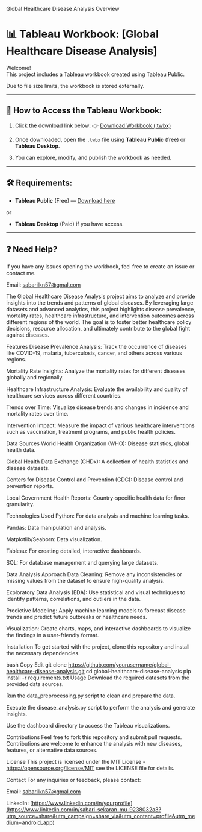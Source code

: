 Global Healthcare Disease Analysis  Overview

# 📊 Tableau Workbook: [Global Healthcare Disease Analysis]

Welcome!  
This project includes a Tableau workbook created using Tableau Public.

Due to file size limits, the workbook is stored externally.

---

## 🚀 How to Access the Tableau Workbook:

1. Click the download link below:
   👉 [Download Workbook (.twbx)](https://drive.google.com/file/d/1Pe1vt2Zv3A1aJhbbfLLLseEw9n66hJk9/view?usp=drive_link)

2. Once downloaded, open the `.twbx` file using **Tableau Public** (free) or **Tableau Desktop**.

3. You can explore, modify, and publish the workbook as needed.

---

## 🛠 Requirements:

- **Tableau Public** (Free) — [Download here](https://public.tableau.com/en-us/s/download)

or

- **Tableau Desktop** (Paid) if you have access.

---

## ❓ Need Help?
If you have any issues opening the workbook, feel free to create an issue or contact me.

Email: sabarilkn57@gmal.com

The Global Healthcare Disease Analysis project aims to analyze and provide insights into the trends and patterns of global diseases. By leveraging large datasets and advanced analytics, this project highlights disease prevalence, mortality rates, healthcare infrastructure, and intervention outcomes across different regions of the world. The goal is to foster better healthcare policy decisions, resource allocation, and ultimately contribute to the global fight against diseases.

Features
Disease Prevalence Analysis: Track the occurrence of diseases like COVID-19, malaria, tuberculosis, cancer, and others across various regions.

Mortality Rate Insights: Analyze the mortality rates for different diseases globally and regionally.

Healthcare Infrastructure Analysis: Evaluate the availability and quality of healthcare services across different countries.

Trends over Time: Visualize disease trends and changes in incidence and mortality rates over time.

Intervention Impact: Measure the impact of various healthcare interventions such as vaccination, treatment programs, and public health policies.

Data Sources
World Health Organization (WHO): Disease statistics, global health data.

Global Health Data Exchange (GHDx): A collection of health statistics and disease datasets.

Centers for Disease Control and Prevention (CDC): Disease control and prevention reports.

Local Government Health Reports: Country-specific health data for finer granularity.

Technologies Used
Python: For data analysis and machine learning tasks.

Pandas: Data manipulation and analysis.

Matplotlib/Seaborn: Data visualization.

Tableau: For creating detailed, interactive dashboards.

SQL: For database management and querying large datasets.

Data Analysis Approach
Data Cleaning: Remove any inconsistencies or missing values from the dataset to ensure high-quality analysis.

Exploratory Data Analysis (EDA): Use statistical and visual techniques to identify patterns, correlations, and outliers in the data.

Predictive Modeling: Apply machine learning models to forecast disease trends and predict future outbreaks or healthcare needs.

Visualization: Create charts, maps, and interactive dashboards to visualize the findings in a user-friendly format.

Installation
To get started with the project, clone this repository and install the necessary dependencies.

bash
Copy
Edit
git clone https://github.com/yourusername/global-healthcare-disease-analysis.git
cd global-healthcare-disease-analysis
pip install -r requirements.txt
Usage
Download the required datasets from the provided data sources.

Run the data_preprocessing.py script to clean and prepare the data.

Execute the disease_analysis.py script to perform the analysis and generate insights.

Use the dashboard directory to access the Tableau visualizations.

Contributions
Feel free to fork this repository and submit pull requests. Contributions are welcome to enhance the analysis with new diseases, features, or alternative data sources.

License
This project is licensed under the MIT License - https://opensource.org/license/MIT see the LICENSE file for details.

Contact
For any inquiries or feedback, please contact:

Email: sabarilkn57@gmal.com

LinkedIn: [https://www.linkedin.com/in/yourprofile](https://www.linkedin.com/in/sabari-sekaran-mu-9238032a3?utm_source=share&utm_campaign=share_via&utm_content=profile&utm_medium=android_app)
